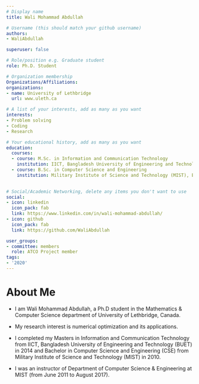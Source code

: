 ```yaml
---
# Display name
title: Wali Mohammad Abdullah

# Username (this should match your github username)
authors:
- WaliAbdullah

superuser: false

# Role/position e.g. Graduate student
role: Ph.D. Student

# Organization membership
Organizations/Affiliations:
organizations:
- name: University of Lethbridge
  url: www.uleth.ca

# A list of your interests, add as many as you want
interests:
- Problem solving
- Coding
- Research

# Your educational history, add as many as you want
education:
  courses:
  - course: M.Sc. in Information and Communication Technology
    institution: IICT, Bangladesh University of Engineering and Technology (BUET), Bangladesh
  - course: B.Sc. in Computer Science and Engineering
    institution: Military Institute of Science and Technology (MIST), Bangladesh
    

# Social/Academic Networking, delete any items you don't want to use
social:
- icon: linkedin
  icon_pack: fab
  link: https://www.linkedin.com/in/wali-mohammad-abdullah/
- icon: github
  icon_pack: fab
  link: https://github.com/WaliAbdullah

user_groups:
- committee: members
  role: ATCO Project member
tags:
- '2020'
---
```

# About Me
* I am Wali Mohammad Abdullah, a Ph.D student in the Mathematics & Computer Science department of University of Lethbridge, Canada.

* My research interest is numerical optimization and its applications.

* I completed my Masters in Information and Communication Technology from IICT, Bangladesh University of Engineering and Technology (BUET) in 2014 and Bachelor in Computer Science and Engineering (CSE) from Military Institute of Science and Technology (MIST) in 2010. 
* I was an instructor of Department of Computer Science & Engineering at MIST (from June 2011 to August 2017).
